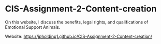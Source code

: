 # CIS-Assignment-2-Content-creation
On this website, I discuss the benefits, legal rights, and qualifications of Emotional Support Animals. 

Website: https://jpholding1.github.io/CIS-Assignment-2-Content-creation/ 
